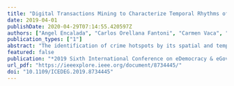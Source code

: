 ```yaml
---
title: "Digital Transactions Mining to Characterize Temporal Rhythms of a City"
date: 2019-04-01
publishDate: 2020-04-29T07:14:55.420597Z
authors: ["Angel Encalada", "Carlos Orellana Fantoni", "Carmen Vaca", "Jonathan Gorotiza", "Norian Pilco"]
publication_types: ["1"]
abstract: "The identification of crime hotspots by its spatial and temporal components has become a widely used strategy by police intelligence for crime reduction [1] [2]. However, this kind of approach is possible thanks to a large amount of granular data these entities have at their disposal, something not always present in developing countries such as Ecuador. With that in mind, the following study seeks to implement transaction records from the city of Guayaquil in association with criminal records to define temporal and spatial patterns for crime hotspots. We first describe our popularity metric as a function of these transactions for each circuit of the city. Then, we find the correlation between this metric and several crime indicators such as theft and murder. Finally, we establish relations between commercial density and criminal records for each circuit. Our results show that these transactions records can indeed be used to establish possible crime hotspots, albeit just for December 2016. Additional information about police outposts - and open data variable - could lead to more accurate results."
featured: false
publication: "*2019 Sixth International Conference on eDemocracy & eGovernment (ICEDEG)*"
url_pdf: "https://ieeexplore.ieee.org/document/8734445/"
doi: "10.1109/ICEDEG.2019.8734445"
---
```



